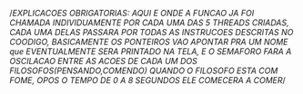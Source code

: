 /*EXPLICACOES OBRIGATORIAS:
        AQUI E ONDE A FUNCAO JA FOI CHAMADA INDIVIDUAMENTE POR CADA UMA DAS 5 THREADS CRIADAS, CADA UMA DELAS
        PASSARA POR TODAS AS INSTRUCOES DESCRITAS NO COODIGO, BASICAMENTE OS PONTEIROS VAO APONTAR PRA UM NOME que
        EVENTUALMENTE SERA PRINTADO NA TELA, E O SEMAFORO FARA A OSCILACAO ENTRE AS ACOES DE CADA UM DOS FILOSOFOS(PENSANDO,COMENDO)
        QUANDO O FILOSOFO ESTA COM FOME, OPOS O TEMPO DE 0 A 8 SEGUNDOS ELE COMECERA A COMER*/
        
        

